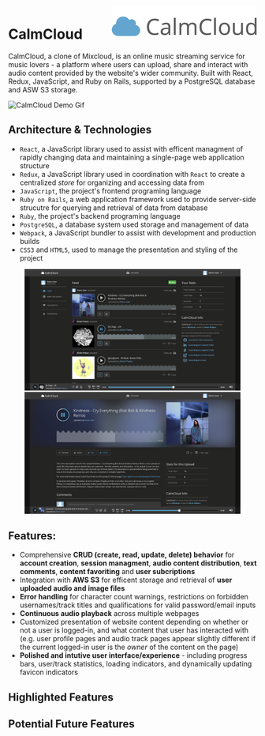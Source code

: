 <a href="https://github.com/adamvenord17/CalmCloud">
    <img src="./readme_images/calmcloud_logo.png" alt="CalmCloud logo" title="CalmCloud" align="right" height="60" />
</a>

# CalmCloud

CalmCloud, a clone of Mixcloud, is an online music streaming service for music lovers - a platform where users can upload, share and interact with audio content provided by the website's wider community. Built with React, Redux, JavaScript, and Ruby on Rails, supported by a PostgreSQL database and ASW S3 storage.



![CalmCloud Demo Gif](readme_images/calmcloud_gif.gif)

## Architecture & Technologies

* `React`, a JavaScript library used to assist with efficent managment of rapidly changing data and maintaining a single-page web application structure
* `Redux`, a JavaScript library used in coordination with `React` to create a centralized *store* for organizing and accessing data from 
* `JavaScript`, the project's frontend programing language
* `Ruby on Rails`, a web application framework used to provide server-side strucutre for querying and retrieval of data from database
* `Ruby`, the project's backend programing language
* `PostgreSQL`, a database system used storage and management of data
* `Webpack`, a JavaScript bundler to assist with development and production builds
* `CSS3` and `HTML5`, used to manage the presentation and styling of the project

<p align="middle">
    <img src="./readme_images/calmcloud_index.png" width="438" />
    <img src="./readme_images/calmcloud_track.png" width="438" />
</p>

## Features:

* Comprehensive **CRUD (create, read, update, delete) behavior** for **account creation**, **session managment**, **audio content distribution**, **text comments**, **content favoriting** and **user subcriptions**
* Integration with **AWS S3** for efficent storage and retrieval of **user uploaded audio and image files**
* **Error handling** for character count warnings, restrictions on forbidden usernames/track titles and qualifications for valid password/email inputs
* **Continuous audio playback** across multiple webpages
* Customized presentation of website content depending on whether or not a user is logged-in, and what content that user has interacted with (e.g. user profile pages and audio track pages appear slightly different if the current logged-in user is the *owner* of the content on the page)
* **Polished and intutive user interface/experience** - including progress bars, user/track statistics, loading indicators, and dynamically updating favicon indicators

## Highlighted Features

## Potential Future Features




